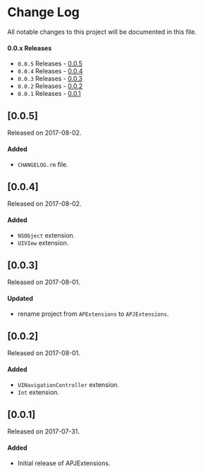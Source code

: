 # Change Log
All notable changes to this project will be documented in this file.

#### 0.0.x Releases
- `0.0.5` Releases - [0.0.5](#005)
- `0.0.4` Releases - [0.0.4](#004)
- `0.0.3` Releases - [0.0.3](#003)
- `0.0.2` Releases - [0.0.2](#002)
- `0.0.1` Releases - [0.0.1](#001)

## [0.0.5]
Released on 2017-08-02.

#### Added
- `CHANGELOG.rm` file.

## [0.0.4]
Released on 2017-08-02.

#### Added
- `NSObject` extension.
- `UIVIew` extension.

## [0.0.3]
Released on 2017-08-01.

#### Updated
- rename project from `APExtensions` to `APJExtensions`.

## [0.0.2]
Released on 2017-08-01.

#### Added
- `UINavigationController` extension.
- `Int` extension.

## [0.0.1]
Released on 2017-07-31.

#### Added
- Initial release of APJExtensions.
